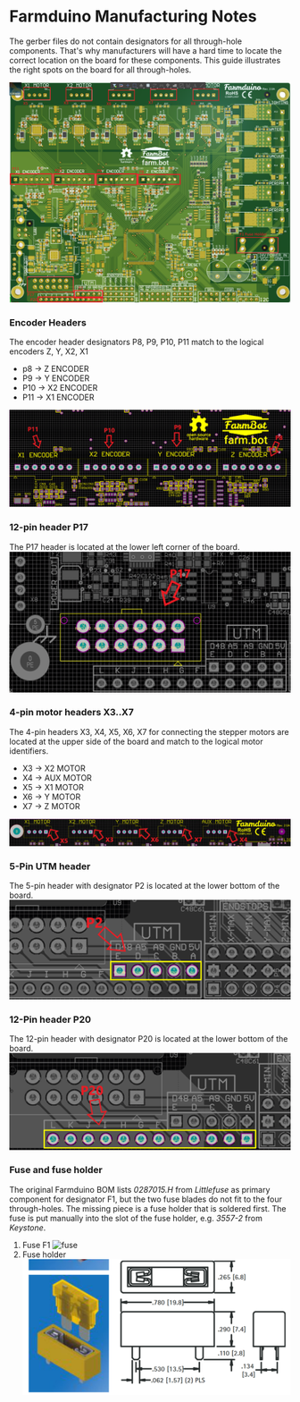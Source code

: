 # Farmduino Manufacturing Notes
The gerber files do not contain designators for all through-hole components. That's why manufacturers will have a hard time to locate the correct location on the board for these components. This guide illustrates the right spots on the board for all through-holes.

![Overview](/guides/pcb-manufacturing/overview.png "Overview")

### Encoder Headers
The encoder header designators P8, P9, P10, P11 match to the logical encoders Z, Y, X2, X1
* p8 -> Z ENCODER
* P9 -> Y ENCODER
* P10 -> X2 ENCODER
* P11 -> X1 ENCODER

![Encoders](/guides/pcb-manufacturing/p8-p9-p10-p11.png "Encoders")
### 12-pin header P17
The P17 header is located at the lower left corner of the board.
![12-pin header](/guides/pcb-manufacturing/p17.png "12-pin header")
### 4-pin motor headers X3..X7
The 4-pin headers X3, X4, X5, X6, X7 for connecting the stepper motors are located at the upper side of the board and match to the logical motor identifiers.
* X3 -> X2 MOTOR
* X4 -> AUX MOTOR
* X5 -> X1 MOTOR
* X6 -> Y MOTOR
* X7 -> Z MOTOR

![motors](/guides/pcb-manufacturing/x3-x4-x5-x6-x7.png "motors")
### 5-Pin UTM header
The 5-pin header with designator P2 is located at the lower bottom of the board.
![utm](/guides/pcb-manufacturing/p2.png "utm")
### 12-Pin header P20
The 12-pin header with designator P20 is located at the lower bottom of the board.
![utm](/guides/pcb-manufacturing/p20.png "utm")
### Fuse and fuse holder
The original Farmduino BOM lists *0287015.H* from *Littlefuse* as primary component for designator F1, but the two fuse blades do not fit to the four through-holes. The missing piece is a fuse holder that is soldered first. The fuse is put manually into the slot of the fuse holder, e.g. *3557-2* from *Keystone*.
1. Fuse F1
![fuse](https://github.com/paulhaufe/farmduino-pcb-howto/blob/main/f1.png "fuse")
2. Fuse holder
![fuse holder](/guides/pcb-manufacturing/f1-2.png "fuse holder")